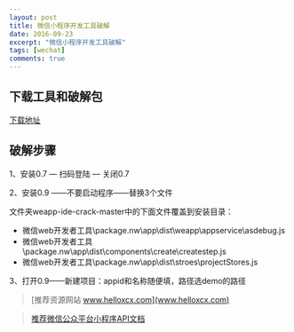 ```yaml
---
layout: post
title: 微信小程序开发工具破解
date: 2016-09-23
excerpt: "微信小程序开发工具破解"
tags: [wechat]
comments: true
---
```


## 下载工具和破解包

[下载地址](https://github.com/vivianking6855/vivianking6855.github.io/blob/master/datum/tools/wechat%E5%B0%8F%E7%A8%8B%E5%BA%8F.rar)

## 破解步骤

1、安装0.7 — 扫码登陆 — 关闭0.7

2、安装0.9 ——不要启动程序——替换3个文件

文件夹weapp-ide-crack-master中的下面文件覆盖到安装目录：

- 微信web开发者工具\package.nw\app\dist\weapp\appservice\asdebug.js
- 微信web开发者工具\package.nw\app\dist\components\create\createstep.js
- 微信web开发者工具\package.nw\app\dist\stroes\projectStores.js

3、打开0.9——新建项目：appid和名称随便填，路径选demo的路径


> [推荐资源网站 www.helloxcx.com](www.helloxcx.com)

> [推荐微信公众平台小程序API文档](http://wxopen.notedown.cn/)
